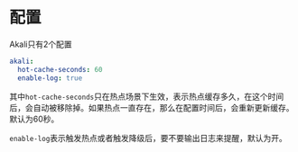 # 配置

Akali只有2个配置

```yaml
akali:
  hot-cache-seconds: 60
  enable-log: true
```

其中`hot-cache-seconds`只在热点场景下生效，表示热点缓存多久，在这个时间后，会自动被移除掉。如果热点一直存在，那么在配置时间后，会重新更新缓存。默认为60秒。

`enable-log`表示触发热点或者触发降级后，要不要输出日志来提醒，默认为开。